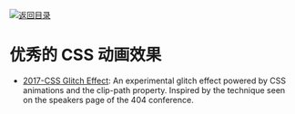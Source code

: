 [![返回目录](https://parg.co/UGo)](https://parg.co/b4z) 
# 优秀的 CSS 动画效果

* [2017-CSS Glitch Effect](https://parg.co/Uh7): An experimental glitch effect powered by CSS animations and the clip-path property. Inspired by the technique seen on the speakers page of the 404 conference.
